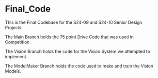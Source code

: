 # Final_Code
This is the Final Codebase for the S24-09 and S24-10 Senior Design Projects

The Main Branch holds the 75 point Drive Code that was used in Competition.

The Vision Branch holds the code for the Vision System we attempted to implement.

The ModelMaker Branch holds the code used to make and train the Vision Models.
